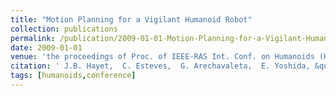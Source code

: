 ```yaml
---
title: "Motion Planning for a Vigilant Humanoid Robot"
collection: publications
permalink: /publication/2009-01-01-Motion-Planning-for-a-Vigilant-Humanoid-Robot
date: 2009-01-01
venue: 'the proceedings of Proc. of IEEE-RAS Int. Conf. on Humanoids (Humanoids)'
citation: ' J.B. Hayet,  C. Esteves,  G. Arechavaleta,  E. Yoshida, &quot;Motion Planning for a Vigilant Humanoid Robot.&quot; the proceedings of Proc. of IEEE-RAS Int. Conf. on Humanoids (Humanoids), 2009.'
tags: [humanoids,conference]
---
```

